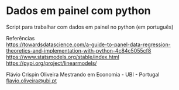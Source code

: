 # Dados em painel com python
Script para trabalhar com dados em painel no python (em português) 

Referências\
https://towardsdatascience.com/a-guide-to-panel-data-regression-theoretics-and-implementation-with-python-4c84c5055cf8 \
https://www.statsmodels.org/stable/index.html \
https://pypi.org/project/linearmodels/

Flávio Crispin Oliveira
Mestrando em Economia - UBI - Portugal
flavio.oliveira@ubi.pt
